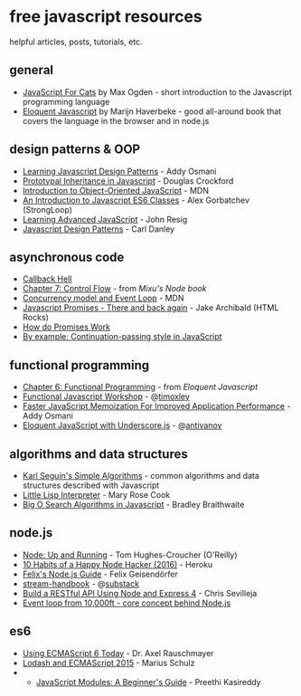 # free javascript resources

helpful articles, posts, tutorials, etc.

## general

- [JavaScript For Cats](http://jsforcats.com/) by Max Ogden - short introduction to the Javascript programming language
- [Eloquent Javascript](http://eloquentjavascript.net/) by Marijn Haverbeke - good all-around book that covers the language in the browser and in node.js

## design patterns & OOP

- [Learning Javascript Design Patterns](http://addyosmani.com/resources/essentialjsdesignpatterns/book/) - Addy Osmani
- [Prototypal Inheritance in Javascript](http://javascript.crockford.com/prototypal.html) - Douglas Crockford
- [Introduction to Object-Oriented JavaScript](https://developer.mozilla.org/en-US/docs/Web/JavaScript/Introduction_to_Object-Oriented_JavaScript) - MDN
- [An Introduction to Javascript ES6 Classes](https://strongloop.com/strongblog/an-introduction-to-javascript-es6-classes/) - Alex Gorbatchev (StrongLoop)
- [Learning Advanced JavaScript](http://ejohn.org/apps/learn/) - John Resig
- [Javascript Design Patterns](https://carldanley.com/javascript-design-patterns/) - Carl Danley

## asynchronous code
- [Callback Hell](http://callbackhell.com/)
- [Chapter 7: Control Flow](http://book.mixu.net/node/ch7.html) - from *Mixu's Node book*
- [Concurrency model and Event Loop](https://developer.mozilla.org/en-US/docs/Web/JavaScript/EventLoop) - MDN
- [Javascript Promises - There and back again](http://www.html5rocks.com/en/tutorials/es6/promises/) - Jake Archibald (HTML Rocks)
- [How do Promises Work](http://robotlolita.me/2015/11/15/how-do-promises-work.html)
- [By example: Continuation-passing style in JavaScript](http://matt.might.net/articles/by-example-continuation-passing-style/)


## functional programming

- [Chapter 6: Functional Programming](http://eloquentjavascript.net/1st_edition/chapter6.html) - from *Eloquent Javascript*
- [Functional Javascript Workshop](https://github.com/timoxley/functional-javascript-workshop) - @[timoxley](https://github.com/timoxley)
- [Faster JavaScript Memoization For Improved Application Performance](http://addyosmani.com/blog/faster-javascript-memoization/) - Addy Osmani
- [Eloquent JavaScript with Underscore.js](https://smthngsmwhr.wordpress.com/2014/02/02/eloquent-javascript-with-underscore-js/) - @[antivanov](https://github.com/antivanov)

## algorithms and data structures

- [Karl Seguin's Simple Algorithms](http://algorithms.openmymind.net/) - common algorithms and data structures described with Javascript
- [Little Lisp Interpreter](https://www.recurse.com/blog/21-little-lisp-interpreter) - Mary Rose Cook
- [Big O Search Algorithms in Javascript](http://www.bradoncode.com/blog/2012/04/big-o-algorithm-examples-in-javascript.html) - Bradley Braithwaite

## node.js

- [Node: Up and Running](http://chimera.labs.oreilly.com/books/1234000001808/index.html) - Tom Hughes-Croucher (O'Reilly)
- [10 Habits of a Happy Node Hacker (2016)](http://blog.heroku.com/archives/2015/11/10/node-habits-2016) - Heroku
- [Felix's Node.js Guide](http://nodeguide.com/beginner.html) - Felix Geisendörfer
- [stream-handbook](https://github.com/substack/stream-handbook) - @[substack](https://github.com/substack)
- [Build a RESTful API Using Node and Express 4](https://scotch.io/tutorials/build-a-restful-api-using-node-and-express-4) - Chris Sevilleja
- [Event loop from 10,000ft - core concept behind Node.js](http://bytearcher.com/articles/event-loop-10-000ft/)

## es6

- [Using ECMAScript 6 Today](https://www.youtube.com/watch?v=Fg3bEZIcnUw) - Dr. Axel Rauschmayer
- [Lodash and ECMAScript 2015](https://blog.mariusschulz.com/2015/05/11/lodash-and-ecmascript-2015) - Marius Schulz
- - [JavaScript Modules: A Beginner's Guide](https://medium.freecodecamp.com/javascript-modules-a-beginner-s-guide-783f7d7a5fcc#.pb0o343gc) - Preethi Kasireddy
